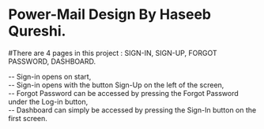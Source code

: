 # Power-Mail Design By Haseeb Qureshi.

#There are 4 pages in this project : SIGN-IN, SIGN-UP, FORGOT PASSWORD, DASHBOARD.

-- Sign-in opens on start,  
-- Sign-in opens with the button Sign-Up on the left of the screen,  
-- Forgot Password can be accessed by pressing the Forgot Password under the Log-in button,  
-- Dashboard can simply be accessed by pressing the Sign-In button on the first screen.
